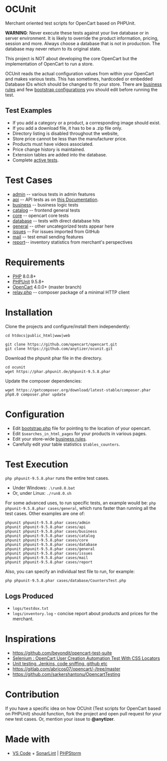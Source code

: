 # OCUnit

Merchant oriented test scripts for OpenCart based on PHPUnit.

__WARNING__: Never execute these tests against your live database or in server environment. It is likely to override the product information, pricing, session and more.
Always choose a database that is not in production. The database may never return to its original state.

This project is NOT about developing the core OpenCart but the implementation of OpenCart to run a store.

OCUnit reads the actual configuration values from within your OpenCart and makes various tests.
This has sometimes, hardcoded or embedded Database IDs which should be changed to fit your store.
There are [business rules](library/class.BusinessRules.inc.php) and few [bootstrap configurations](bootstrap.php) you should edit before running the test.


## Test Examples

* If you add a category or a product, a corresponding image should exist.
* If you add a download file, it has to be a .zip file only.
* Directory listing is disabled throughout the website,
* Store price cannot be less than the manufacturer price.
* Products must have videos associated.
* Price change history is maintained.
* Extension tables are added into the database.
* Complete [active tests](logs/testdox.txt).


# Test Cases

* [admin](cases/admin) -- various tests in admin features
* [api](cases/api) -- API tests as on [this Documentation](https://docs.opencart.com/en-gb/system/users/api/).
* [business](cases/business) -- business logic tests
* [catalog](cases/catalog) -- frontend general tests
* [core](cases/core) -- opencart core tests
* [database](cases/database) -- tests with direct database hits
* [general](cases/general) -- other uncategorized tests appear here
* [issues](cases/issues) -- For issues imported from GitHub
* [mail](cases/mail) -- test email sending features
* [report](cases/report)-- inventory statistics from merchant's perspectives


# Requirements

* [PHP](https://www.php.net/) 8.0.8+
* [PHPUnit](https://phpunit.de/) 9.5.8+
* [OpenCart](https://github.com/opencart/opencart) 4.0.0+ (master branch)
* [relay.php](https://packagist.org/packages/anytizer/relay.php) -- composer package of a minimal HTTP client


# Installation

Clone the projects and configure/install them independently:

    cd htdocs|public_html|www|web

    git clone https://github.com/opencart/opencart.git
    git clone https://github.com/anytizer/ocunit.git


Download the phpunit phar file in the directory.

    cd ocunit
    wget https://phar.phpunit.de/phpunit-9.5.8.phar


Update the composer dependencies:

    wget https://getcomposer.org/download/latest-stable/composer.phar
    php8.0 composer.phar update


# Configuration

* Edit [bootstrap.php](bootstrap.php) file for pointing to the location of your opencart.
* Edit `$searches_in_html_pages` for your products in various pages.
* Edit your store-wide [business rules](library/class.BusinessRules.inc.php).
* Carefully edit your table statistics `$tables_counters`.


# Test Execution

`php phpunit-9.5.8.phar` runs the entire test cases.

* Under Windows: `.\run8.0.bat`
* Or, under Linux: `./run8.0.sh`

For some advanced uses, to run specific tests, an example would be: `php phpunit-9.5.8.phar cases/general`, which runs faster than running all the test cases.
Other examples are one of:

    phpunit phpunit-9.5.8.phar cases/admin
    phpunit phpunit-9.5.8.phar cases/api
    phpunit phpunit-9.5.8.phar cases/business
    phpunit phpunit-9.5.8.phar cases/catalog
    phpunit phpunit-9.5.8.phar cases/core
    phpunit phpunit-9.5.8.phar cases/database
    phpunit phpunit-9.5.8.phar cases/general
    phpunit phpunit-9.5.8.phar cases/issues
    phpunit phpunit-9.5.8.phar cases/mail
    phpunit phpunit-9.5.8.phar cases/report


Also, you can specify an individual test file to run, for example:

    php phpunit-9.5.8.phar cases/database/CountersTest.php


## Logs Produced

* `logs/testdox.txt`
* `logs/inventory.log` - concise report about products and prices for the merchant.


# Inspirations

* https://github.com/beyondit/opencart-test-suite
* [Selenium : OpenCart User Creation Automation Test With CSS Locators](https://www.youtube.com/watch?v=DEwzzZfMYwM)
* [Unit testing, Jenkins, code sniffing, github etc](https://forum.opencart.com/viewtopic.php?t=124532)
* https://gitlab.com/abricos07/opencart/-/tree/master
* https://github.com/sarkershantonu/OpencartTesting


# Contribution

If you have a specific idea on how OCUnit (Test scripts for OpenCart based on PHPUnit) should function, fork the project and open pull request for your new test cases.
Or, mention your issue to __@anytizer__.


# Made with

* [VS Code](https://code.visualstudio.com/download) + [SonarLint](https://www.sonarlint.org/) | [PHPStorm](https://www.jetbrains.com/phpstorm/?from=anytizer)
